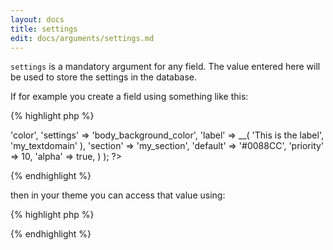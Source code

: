 ```yaml
---
layout: docs
title: settings
edit: docs/arguments/settings.md
---
```



`settings` is a mandatory argument for any field. The value entered here will be used to store the settings in the database.

If for example you create a field using something like this:

{% highlight php %}
<?php
Kirki::add_field( 'my_config', array(
    'type'        => 'color',
    'settings'    => 'body_background_color',
    'label'       => __( 'This is the label', 'my_textdomain' ),
    'section'     => 'my_section',
    'default'     => '#0088CC',
    'priority'    => 10,
    'alpha'       => true,
) );
?>
{% endhighlight %}

then in your theme you can access that value using:

{% highlight php %}
<?php $color = get_theme_mod( 'body_background_color', '#0088CC' ); ?>
{% endhighlight %}
